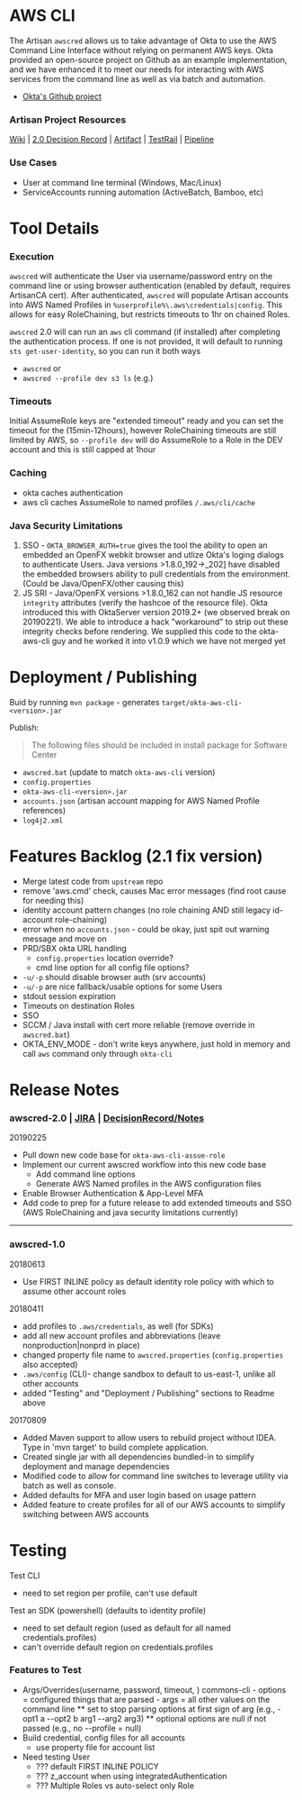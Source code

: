 # AWS CLI

The Artisan `awscred` allows us to take advantage of Okta to use the AWS Command Line Interface without relying on 
permanent AWS keys.  Okta provided an open-source project on Github as an example implementation, and we have enhanced 
it to meet our needs for interacting with AWS services from the command line as well as via batch and automation.

- [Okta's Github project](https://github.com/oktadeveloper/okta-aws-cli-assume-role)

### Artisan Project Resources
[Wiki](https://wiki/display/PROJ/AWS+F+I+-+awscred) 
| [2.0 Decision Record](https://paper.dropbox.com/doc/IAM-Role-STS-Timeout-Values-ddr--AYMRLuko05xXb1kaBnSPgh10Ag-ckxz9cDNNUr5b7sWlditI)
| [Artifact](http://milmvnrepo01:8081/nexus/content/repositories/releases/com/artisan/okta-aws-cli/) 
| [TestRail](https://wiki/display/PROJ/AWS+F+I+-+awscred) 
| [Pipeline](https://bamboo.artisanpartners.com/browse/IN-AWSCRED)


### Use Cases
- User at command line terminal (Windows, Mac/Linux)
- ServiceAccounts running automation (ActiveBatch, Bamboo, etc)


# Tool Details

### Execution
`awscred` will authenticate the User via username/password entry on the command line or using browser authentication 
(enabled by default, requires ArtisanCA cert). After authenticated, `awscred` will populate Artisan accounts into AWS Named Profiles in 
`%userprofile%\.aws\credentials|config`. This allows for easy RoleChaining, but restricts timeouts to 1hr on chained 
Roles.


`awscred` 2.0 will can run an `aws` cli command (if installed) after completing the authentication process. If one is not provided, it 
will default to running `sts get-user-identity`, so you can run it both ways
- `awscred` or 
- `awscred --profile dev s3 ls` (e.g.)


### Timeouts
Initial AssumeRole keys are "extended timeout" ready and you can set the timeout for the (15min-12hours), however 
RoleChaining timeouts are still limited by AWS, so `--profile dev` will do AssumeRole to a Role in the DEV account and 
this is still capped at 1hour

### Caching
- okta caches authentication
- aws cli caches AssumeRole to named profiles `/.aws/cli/cache`

### Java Security Limitations
1. SSO - `OKTA_BROWSER_AUTH=true` gives the tool the ability to open an embedded an OpenFX webkit browser and utlize 
Okta's loging dialogs to authenticate Users. Java versions >1.8.0_192->_202] have disabled the embedded browsers ability
 to pull credentials from the environment. (Could be Java/OpenFX/other causing this)
2. JS SRI - Java/OpenFX versions >1.8.0_162 can not handle JS resource `integrity` attributes (verify the hashcoe of the
 resource file). Okta introduced this with OktaServer version 2019.2+ (we observed break on 20190221). We able to 
 introduce a hack "workaround" to strip out these integrity checks before rendering. We supplied this code to the 
 okta-aws-cli guy and he worked it into v1.0.9 which we have not merged yet



# Deployment / Publishing
Buid by running `mvn package` - generates `target/okta-aws-cli-<version>.jar`

Publish: 
> The following files should be included in install package for Software Center
- `awscred.bat` (update to match `okta-aws-cli` version)
- `config.properties`
- `okta-aws-cli-<version>.jar`
- `accounts.json` (artisan account mapping for AWS Named Profile references)
- `log4j2.xml`


# Features Backlog (2.1 fix version)
- Merge latest code from `upstream` repo
- remove 'aws.cmd' check, causes Mac error messages (find root cause for needing this)
- identity account pattern changes (no role chaining AND still legacy id-account role-chaining)
- error when no `accounts.json` - could be okay, just spit out warning message and move on
- PRD/SBX okta URL handling
    - `config.properties` location override?
    - cmd line option for all config file options?
- `-u/-p` should disable browser auth (srv accounts)
- `-u/-p` are nice fallback/usable options for some Users
- stdout session expiration
- Timeouts on destination Roles
- SSO
- SCCM / Java install with cert more reliable (remove override in `awscred.bat`)
- OKTA_ENV_MODE - don't write keys anywhere, just hold in memory and call `aws` command only through `okta-cli`


# Release Notes
### awscred-2.0 | [JIRA](https://jira.artisanpartners.com/browse/AWSAD-150) | [DecisionRecord/Notes](https://paper.dropbox.com/doc/IAM-Role-STS-Timeout-Values-ddr--AYMRLuko05xXb1kaBnSPgh10Ag-ckxz9cDNNUr5b7sWlditI)
20190225
- Pull down new code base for `okta-aws-cli-assue-role`
- Implement our current awscred workflow into this new code base
    - Add command line options
    - Generate AWS Named profiles in the AWS configuration files
- Enable Browser Authentication & App-Level MFA
- Add code to prep for a future release to add extended timeouts and SSO (AWS RoleChaining and java security limitations currently)

___
### awscred-1.0
20180613
- Use FIRST INLINE policy as default identity role policy with which to assume other account roles

20180411
- add profiles to `.aws/credentials`, as well (for SDKs)
- add all new account profiles and abbreviations (leave nonproduction|nonprd in place)
- changed property file name to `awscred.properties` (`config.properties` also accepted)
- `.aws/config` (CLI)- change sandbox to default to us-east-1, unlike all other accounts
- added "Testing" and "Deployment / Publishing" sections to Readme above
  

20170809
- Added Maven support to allow users to rebuild project without IDEA.  Type in 'mvn target' to build complete application.
- Created single jar with all dependencies bundled-in to simplify deployment and manage dependencies
- Modified code to allow for command line switches to leverage utility via batch as well as console.
- Added defaults for MFA and user login based on usage pattern
- Added feature to create profiles for all of our AWS accounts to simplify switching between AWS accounts




# Testing
Test CLI
- need to set region per profile, can't use default

Test an SDK (powershell) (defaults to identity profile)
- need to set default region (used as default for all named credentials.profiles)
- can't override default region on credentials.profiles

### Features to Test
- Args/Overrides(username, password, timeout, )
    commons-cli
        - options = configured things that are parsed
        - args = all other values on the command line
        ** set to stop parsing options at first sign of arg (e.g., -opt1 a --opt2 b arg1 --arg2 arg3)
        ** optional options are null if not passed (e.g., no --profile = null)
- Build credential, config files for all accounts 
    - use property file for account list
- Need testing User
    - ??? default FIRST INLINE POLICY
    - ??? z_account when using integratedAuthentication
    - ??? Multiple Roles vs auto-select only Role
